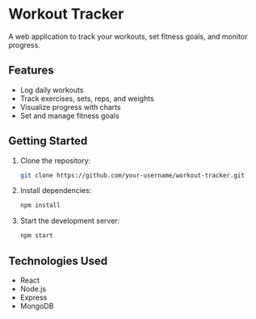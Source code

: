 # Workout Tracker

A web application to track your workouts, set fitness goals, and monitor progress.

## Features

- Log daily workouts
- Track exercises, sets, reps, and weights
- Visualize progress with charts
- Set and manage fitness goals

## Getting Started

1. Clone the repository:
    ```bash
    git clone https://github.com/your-username/workout-tracker.git
    ```
2. Install dependencies:
    ```bash
    npm install
    ```
3. Start the development server:
    ```bash
    npm start
    ```

## Technologies Used

- React
- Node.js
- Express
- MongoDB

